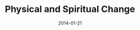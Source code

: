 ---
layout: media
category: media
series: "Power To Change"
title: "Physical and Spiritual Change"
date: 2014-01-21
description: "We’re talking about how community can change us."
video: "https://s3.amazonaws.com/crossroadsvideomessages/powertochange_03.mp4"
video-poster: "https://www.crossroads.net/uploadedfiles/powertochange_03_still.jpg"
---